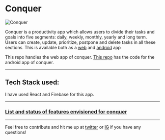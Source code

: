# Conquer

![Conquer](https://play-lh.googleusercontent.com/o-p3GT0nKIn0ZZ2RJET1dICukLrEwJsySjo-LQ6WJ4mlqY6-ltFtkhyPpbgxWgIGUXJl=s180-rw)

Conquer is a productivity app which allows users to divide their tasks and goals into five segments: daily, weekly, monthly, yearly and long term. Users can create, update, prioritize, postpone and delete tasks in all these sections. This is available both as a [web](https://conquer-goals.netlify.app/) and [android](https://play.google.com/store/apps/details?id=com.conquer_app) app

This repo handles the web app of conquer. [This repo](https://github.com/devout-coder/conquer-rn-app) has the code for the android app of conquer.

---

## Tech Stack used:

I have used React and Firebase for this app.

---

### [List and status of features envisioned for conquer](https://lime-handstand-aac.notion.site/Conquer-features-status-3cd4161709fb45aabc73d514517df06f)

---

Feel free to contribute and hit me up at [twitter](https://twitter.com/devout_coder) or [IG](https://www.instagram.com/devout_coder/) if you have any questions!
